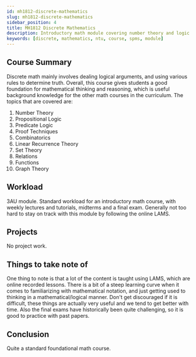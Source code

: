 ```yaml
---
id: mh1812-discrete-mathematics
slug: mh1812-discrete-mathematics
sidebar_position: 4
title: MH1812 Discrete Mathematics
description: Introductory math module covering number theory and logic.
keywords: [discrete, mathematics, ntu, course, spms, module]
---
```


## Course Summary

Discrete math mainly involves dealing logical arguments, and using various rules to determine truth. Overall, this course gives students a good foundation for mathematical thinking and reasoning, which is useful background knowledge for the other math courses in the curriculum. The topics that are covered are:

1. Number Theory
2. Propositional Logic
3. Predicate Logic
4. Proof Techniques
5. Combinatorics
6. Linear Recurrence Theory
7. Set Theory
8. Relations
9. Functions
10. Graph Theory

## Workload

3AU module. Standard workload for an introductory math course, with weekly lectures and tutorials, midterms and a final exam. Generally not too hard to stay on track with this module by following the online LAMS.

## Projects

No project work.

## Things to take note of

One thing to note is that a lot of the content is taught using LAMS, which are online recorded lessons. There is a bit of a steep learning curve when it comes to familiarizing with mathematical notation, and just getting used to thinking in a mathematical/logical manner. Don't get discouraged if it is difficult, these things are actually very useful and we tend to get better with time. Also the final exams have historically been quite challenging, so it is good to practice with past papers.

## Conclusion

Quite a standard foundational math course.
